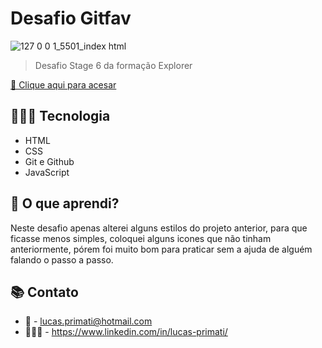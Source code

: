 # Desafio Gitfav

![127 0 0 1_5501_index html](https://github.com/luprime/gitfav/assets/113480223/18d4d4ca-7c9f-47ac-9679-b475d92503e2)

> Desafio Stage 6 da formação Explorer

[🔗 Clique aqui para acesar](https://luprime.github.io/gitfav/)

## 👨🏽‍💻 Tecnologia

- HTML
- CSS
- Git e Github
- JavaScript

## 💭 O que aprendi?

Neste desafio apenas alterei alguns estilos do projeto anterior, para que ficasse menos simples, coloquei alguns icones
que não tinham anteriormente, pórem foi muito bom para praticar sem a ajuda de alguém falando o passo a passo.

## 📚 Contato

- 📧 - lucas.primati@hotmail.com
- 👨🏽‍💼 - https://www.linkedin.com/in/lucas-primati/
